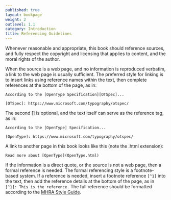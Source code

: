 ```yaml
---
published: true
layout: bookpage
weight: 2
outlevel: 1.1
category: Introduction
title: Referencing Guidelines
---
```


Whenever reasonable and appropriate, this book should reference sources, and fully respect the copyright and licensing that applies to content, and the moral rights of the author.

When the source is a web page, and no information is reproduced verbatim, a link to the web page is usually sufficient. The preferred style for linking is to insert links using reference names within the text, then complete references at the bottom of the page, as in:

~~~
According to the [OpenType Specification][OTSpec]...

[OTSpec]: https://www.microsoft.com/typography/otspec/
~~~

The second [] is optional, and the text itself can serve as the reference tag, as in:

~~~
According to the [OpenType] Specification...

[OpenType]: https://www.microsoft.com/typography/otspec/
~~~

A link to another page in this book looks like this (note the .html extension):

~~~
Read more about [OpenType](OpenType.html)
~~~

If the information is a direct quote, or the source is not a web page, then a formal reference is needed. The formal referencing style is a footnote-based system. If a reference is needed, insert a footnote reference `[^1]` into the text, then add the reference details at the bottom of the page, as in `[^1]: This is the reference.` The full reference should be formatted according to the [MHRA Style Guide][MHRA].

[MHRA]: http://www.mhra.org.uk/Publications/Books/StyleGuide/quickstyleguide.html

